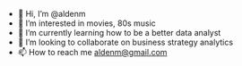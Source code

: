 - 👋 Hi, I’m @aldenm
- 👀 I’m interested in movies, 80s music
- 🌱 I’m currently learning how to be a better data analyst
- 💞️ I’m looking to collaborate on business strategy analytics
- 📫 How to reach me aldenm@gmail.com

<!---
aldenm/aldenm is a ✨ special ✨ repository because its `README.md` (this file) appears on your GitHub profile.
You can click the Preview link to take a look at your changes.
--->
